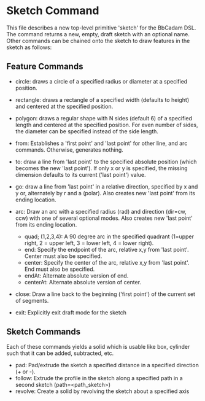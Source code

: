 # Sketch Command
This file describes a new top-level primitive 'sketch' for the BbCadam DSL.  The command returns a new, empty, draft sketch with an optional name.  Other commands can be chained onto the sketch to draw features in the sketch as follows:

## Feature Commands
- circle: draws a circle of a specified radius or diameter at a specified position.
- rectangle: draws a rectangle of a specified width (defaults to height) and centered at the specified position.
- polygon: draws a regular shape with N sides (default 6) of a specified length and centered at the specified position.  For even number of sides, the diameter can be specified instead of the side length.

- from: Establishes a 'first point' and 'last point' for other line, and arc commands.  Otherwise, generates nothing.
- to: draw a line from 'last point' to the specified absolute position (which becomes the new 'last point').  If only x or y is specified, the missing dimension defaults to its current ('last point') value.
- go: draw a line from 'last point' in a relative direction, specified by x and y or, alternately by r and a (polar).  Also creates new 'last point' from its ending location.
- arc: Draw an arc with a specified radius (rad) and direction (dir=cw, ccw) with one of several optional modes.  Also creates new 'last point' from its ending location.
  - quad; (1,2,3,4): A 90 degree arc in the specified quadrant (1=upper right, 2 = upper left, 3 = lower left, 4 = lower right).
  - end: Specify the endpoint of the arc, relative x,y from 'last point'.  Center must also be specified.
  - center: Specify the center of the arc, relative x,y from 'last point'.  End must also be specified.
  - endAt: Alternate absolute version of end.
  - centerAt: Alternate absolute version of center.
- close: Draw a line back to the beginning ('first point') of the current set of segments.
- exit: Explicitly exit draft mode for the sketch

## Sketch Commands
Each of these commands yields a solid which is usable like box, cylinder such that it can be added, subtracted, etc.
- pad: Pad/extrude the sketch a specified distance in a specified direction (+ or -).
- follow: Extrude the profile in the sketch along a specified path in a second sketch (path=<path_sketch>)
- revolve: Create a solid by revolving the sketch about a specified axis
